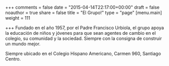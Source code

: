 +++
comments = false
date = "2015-04-14T22:17:00+00:00"
draft = false
noauthor = true
share = false
title = "El Grupo!"
type = "page"
[menu.main]
weight = 111

+++
Fundado en el año 1957, por el Padre Francisco Urbiola, el grupo apoya la educación de niños y jóvenes para que sean agentes de cambio en el colegio, su comunidad y la sociedad. Siempre con la consigna de construir un mundo mejor.

Siempre ubicado en el Colegio Hispano Americano, Carmen 960, Santiago Centro. 